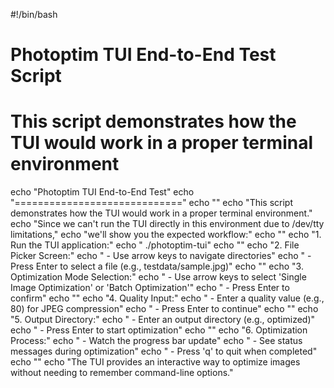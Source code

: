 #!/bin/bash

# Photoptim TUI End-to-End Test Script
# This script demonstrates how the TUI would work in a proper terminal environment

echo "Photoptim TUI End-to-End Test"
echo "============================="
echo ""
echo "This script demonstrates how the TUI would work in a proper terminal environment."
echo "Since we can't run the TUI directly in this environment due to /dev/tty limitations,"
echo "we'll show you the expected workflow:"
echo ""
echo "1. Run the TUI application:"
echo "   ./photoptim-tui"
echo ""
echo "2. File Picker Screen:"
echo "   - Use arrow keys to navigate directories"
echo "   - Press Enter to select a file (e.g., testdata/sample.jpg)"
echo ""
echo "3. Optimization Mode Selection:"
echo "   - Use arrow keys to select 'Single Image Optimization' or 'Batch Optimization'"
echo "   - Press Enter to confirm"
echo ""
echo "4. Quality Input:"
echo "   - Enter a quality value (e.g., 80) for JPEG compression"
echo "   - Press Enter to continue"
echo ""
echo "5. Output Directory:"
echo "   - Enter an output directory (e.g., optimized)"
echo "   - Press Enter to start optimization"
echo ""
echo "6. Optimization Process:"
echo "   - Watch the progress bar update"
echo "   - See status messages during optimization"
echo "   - Press 'q' to quit when completed"
echo ""
echo "The TUI provides an interactive way to optimize images without needing to remember command-line options."